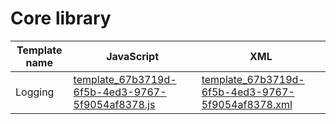 # Core library

| Template name | JavaScript | XML |
|---|---|---|
|Logging|[template_67b3719d-6f5b-4ed3-9767-5f9054af8378.js](./template_67b3719d-6f5b-4ed3-9767-5f9054af8378.js)|[template_67b3719d-6f5b-4ed3-9767-5f9054af8378.xml](./template_67b3719d-6f5b-4ed3-9767-5f9054af8378.xml)